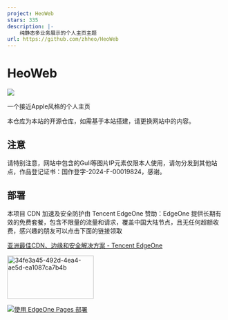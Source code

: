 ```yaml
---
project: HeoWeb
stars: 335
description: |-
    纯静态多业务展示的个人主页主题
url: https://github.com/zhheo/HeoWeb
---
```


# HeoWeb

![](/img/cover.webp)

一个接近Apple风格的个人主页

本仓库为本站的开源仓库，如需基于本站搭建，请更换网站中的内容。

## 注意

请特别注意，网站中包含的Guli等图片IP元素仅限本人使用，请勿分发到其他站点，作品登记证书：国作登字-2024-F-00019824，感谢。

## 部署

本项目 CDN 加速及安全防护由 Tencent EdgeOne 赞助：EdgeOne 提供长期有效的免费套餐，包含不限量的流量和请求，覆盖中国大陆节点，且无任何超额收费，感兴趣的朋友可以点击下面的链接领取

[亚洲最佳CDN、边缘和安全解决方案 - Tencent EdgeOne](https://edgeone.ai/zh?from=github)

<img width="200" height="100" alt="34fe3a45-492d-4ea4-ae5d-ea1087ca7b4b" src="https://github.com/user-attachments/assets/6efd253e-fd4b-4d4c-a56f-1e5b5dcee15b" />

[![使用 EdgeOne Pages 部署](https://github.com/user-attachments/assets/b36719ac-a8d7-438a-8cf5-aa06a4603370)](https://edgeone.ai/pages/new?repository-url=https%3A%2F%2Fgithub.com%2Fzhheo%2FHeoWeb)


